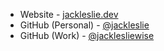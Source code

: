 - Website - [jackleslie.dev](https://jackleslie.dev)
- GitHub (Personal) - [@jackleslie](https://github.com/jackleslie/)
- GitHub (Work) - [@jacklesliewise](https://github.com/jacklesliewise)
